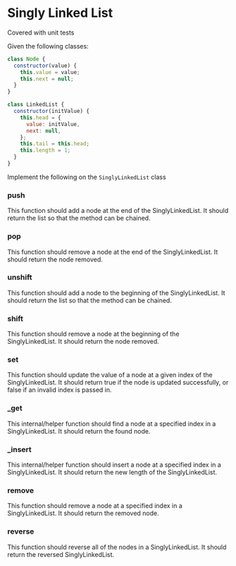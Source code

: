 # Singly Linked List

Covered with unit tests

Given the following classes:

```js
class Node {
  constructor(value) {
    this.value = value;
    this.next = null;
  }
}

class LinkedList {
  constructor(initValue) {
    this.head = {
      value: initValue,
      next: null,
    };
    this.tail = this.head;
    this.length = 1;
  }
}
```

Implement the following on the `SinglyLinkedList` class

### push

This function should add a node at the end of the SinglyLinkedList. It should return the list so that the method can be chained.

### pop

This function should remove a node at the end of the SinglyLinkedList. It should return the node removed.

### unshift

This function should add a node to the beginning of the SinglyLinkedList. It should return the list so that the method can be chained.

### shift

This function should remove a node at the beginning of the SinglyLinkedList. It should return the node removed.

### set

This function should update the value of a node at a given index of the SinglyLinkedList. It should return true if the node is updated successfully, or false if an invalid index is passed in.

### \_get

This internal/helper function should find a node at a specified index in a SinglyLinkedList. It should return the found node.

### \_insert

This internal/helper function should insert a node at a specified index in a SinglyLinkedList. It should return the new length of the SinglyLinkedList.

### remove

This function should remove a node at a specified index in a SinglyLinkedList. It should return the removed node.

### reverse

This function should reverse all of the nodes in a SinglyLinkedList. It should return the reversed SinglyLinkedList.
